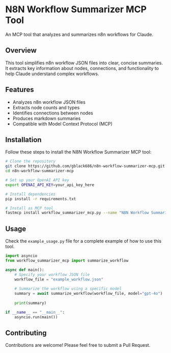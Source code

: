 # N8N Workflow Summarizer MCP Tool

An MCP tool that analyzes and summarizes n8n workflows for Claude.

## Overview

This tool simplifies n8n workflow JSON files into clear, concise summaries. It extracts key information about nodes, connections, and functionality to help Claude understand complex workflows.

## Features

- Analyzes n8n workflow JSON files
- Extracts node counts and types 
- Identifies connections between nodes
- Produces markdown summaries
- Compatible with Model Context Protocol (MCP)

## Installation

Follow these steps to install the N8N Workflow Summarizer MCP tool:

```bash
# Clone the repository
git clone https://github.com/gblack686/n8n-workflow-summarizer-mcp.git
cd n8n-workflow-summarizer-mcp

# Set up your OpenAI API key
export OPENAI_API_KEY=your_api_key_here

# Install dependencies
pip install -r requirements.txt

# Install as MCP tool
fastmcp install workflow_summarizer_mcp.py --name "N8N Workflow Summarizer"
```

## Usage

Check the `example_usage.py` file for a complete example of how to use this tool.

```python
import asyncio
from workflow_summarizer_mcp import summarize_workflow

async def main():
    # Specify your workflow JSON file
    workflow_file = "example_workflow.json"
    
    # Summarize the workflow using a specific model
    summary = await summarize_workflow(workflow_file, model="gpt-4o")
    
    print(summary)

if __name__ == "__main__":
    asyncio.run(main())
```

## Contributing

Contributions are welcome! Please feel free to submit a Pull Request. 